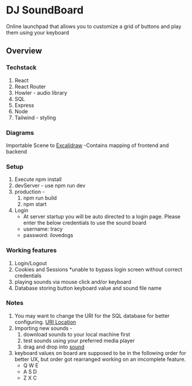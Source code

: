 # DJ SoundBoard 
Online launchpad that allows you to customize a grid of buttons and play them using your keyboard

## Overview

### Techstack
1. React
2. React Router
3. Howler - audio library
4. SQL
5. Express
6. Node
7. Tailwind - styling

### Diagrams
Importable Scene to [Excalidraw](./client/components/img/soundboard-excalidraw.png)
-Contains mapping of frontend and backend

### Setup
1. Execute npm install
2. devServer -  use npm run dev
3. production - 
    1. npm run build
    2. npm start
4. Login
    * At server startup you will be auto directed to a login page. Please enter the below credentials to use the sound board
    * username: tracy
    * password: ilovedogs

### Working features
1. Login/Logout
2. Cookies and Sessions
    *unable to bypass login screen without correct credentials
3. playing sounds via mouse click and/or keyboard
4. Database storing button keyboard value and sound file name

### Notes
1. You may want to change the URI for the SQL database for better configuring. 
[URI Location](server/models/soundboardModel.js)
2. Importing new sounds -
    1. download sounds to your local machine first 
    2. test sounds using your preferred media player
    3. drag and drop into [sound](client/components/sounds)
3. keyboard values on board are supposed to be in the following order for better UX, but order got rearranged working on an imcomplete feature.
    * Q W E
    * A S D
    * Z X C


    



